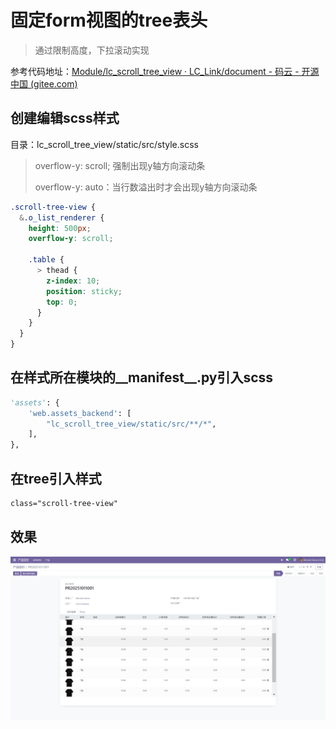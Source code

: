 # 固定form视图的tree表头

> 通过限制高度，下拉滚动实现

参考代码地址：[Module/lc_scroll_tree_view · LC_Link/document - 码云 - 开源中国 (gitee.com)](https://gitee.com/LC_Link/document/tree/master/Module/lc_scroll_tree_view)

## 创建编辑scss样式

目录：lc_scroll_tree_view/static/src/style.scss

> overflow-y: scroll; 强制出现y轴方向滚动条
> 
> overflow-y: auto：当行数溢出时才会出现y轴方向滚动条

```scss
.scroll-tree-view {
  &.o_list_renderer {
    height: 500px;
    overflow-y: scroll;

    .table {
      > thead {
        z-index: 10;
        position: sticky;
        top: 0;
      }
    }
  }
}
```

## 在样式所在模块的__manifest__.py引入scss

```python
'assets': {
    'web.assets_backend': [
        "lc_scroll_tree_view/static/src/**/*",
    ],
},
```

## 在tree引入样式

```xml
class="scroll-tree-view"
```

## 效果

![](assets/2025-10-11-10-10-00-image.png)